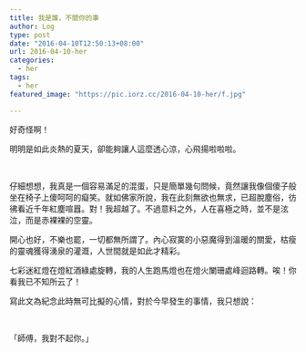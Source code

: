 ```yaml
---
title: 我是誰，不關你的事
author: Log
type: post
date: "2016-04-10T12:50:13+08:00"
url: 2016-04-10-her
categories:
  - her
tags:
  - her
featured_image: "https://pic.iorz.cc/2016-04-10-her/f.jpg"

---
```



好奇怪啊！

明明是如此炎熱的夏天，卻能夠讓人這麼透心涼，心飛揚啦啦啦。

&nbsp;

仔細想想，我真是一個容易滿足的混蛋，只是簡單幾句問候，竟然讓我像個傻子般坐在椅子上傻呵呵的癡笑。就如佛家所說，我在此刻無欲也無求，已超脫塵俗，彷彿看近千年紅塵喧囂。對！我超越了。不過意料之外，人在喜極之時，並不是泫泣，而是赤裸裸的空靈。

開心也好，不樂也罷，一切都無所謂了。內心寂寞的小惡魔得到溫暖的關愛，枯瘦的靈魂獲得湧泉的灌溉，人世間就是如此才精彩。

七彩迷紅燈在燈紅酒綠處旋轉，我的人生跑馬燈也在燈火闌珊處峰迴路轉。唉！你看我已不知所云了！

寫此文為紀念此時無可比擬的心情，對於今早發生的事情，我只想說：

&nbsp;

「師傅，我對不起你。」